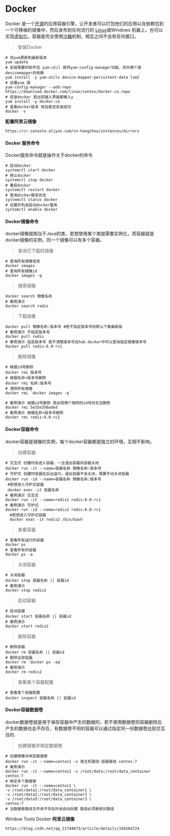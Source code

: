 # Docker

 Docker 是一个[开源](https://baike.baidu.com/item/开源/246339)的应用容器引擎，让开发者可以打包他们的应用以及依赖包到一个可移植的镜像中，然后发布到任何流行的 [Linux](https://baike.baidu.com/item/Linux)或Windows 机器上，也可以实现[虚拟化](https://baike.baidu.com/item/虚拟化/547949)。容器是完全使用[沙箱](https://baike.baidu.com/item/沙箱/393318)机制，相互之间不会有任何接口。 



> 安装Docker

```shell
# 将yum更新到最新版本
yum update
# 安装需要的软件包 yum-util 提供yum-config-manager功能、另外俩个是devicemapper的依赖
yum install -y yum-utils device-mapper-persistent-data lvm2
# 设置yum 源
yum-config-manager --add-repo https://download.docker.com/linux/centos/docker-ce.repo
# 安装docker 若出现输入界面都输入y
yum install -y docker-ce
# 查看docker版本 校验是否安装成功
docker -v
```

**配置阿里云镜像**

```url
https://cr.console.aliyun.com/cn-hangzhou/instances/mirrors
```



#### Docker 服务命令

Docker服务命令就是操作关于docker的命令

```shell
# 启动docker
systemctl start docker
# 停止docker
systemctl stop docker
# 重启docker
systemctl restart docker
# 查询docker服务状态
systemctl status docker
# 设置开机自启动docker服务
systemctl enable docker
```





#### Docker镜像命令

docker镜像就相当于Java的类，若想使用某个类就需要实例化，而容器就是docker镜像的实例，同一个镜像可以有多个容器。

> 查询已下载的镜像

```shell
# 查询所有镜像信息
docker images
# 查询所有镜像id
docker images -q
```

> 搜索镜像

```shell
docker search 镜像名称
# 案例演示
docker search redis
```

> 下载镜像

```shell
docker pull 镜像名称:版本号 #若不指定版本号则默认下载最新版
# 案例演示 不指定版本号
docker pull redis
# 案例演示 指定版本号 若不清楚版本号在hub.docker中可以查询指定镜像版本号
docker pull redis:6.0-rc1
```

> 删除镜像

```shell
# 根据id号删除
docker rmi 版本号
# 根据名称+版本号删除
docker rmi 名称:版本号
# 清除所有镜像
docker rmi `docker images -q`

# 案例演示 根据id号删除 若出现俩个相同的id号则无法删除
docker rmi 5e35e350aded
# 案例演示 根据名称+版本号删除
docker rmi redis:6.0-rc1
```





#### Docker容器命令

docker容器是镜像的实例，每个docker容器都是独立的环境，互相不影响。

> 创建容器

```shell
# 交互式 创建时会进入容器，一旦退出容器则容器关闭
docker run -it --name=容器名称 镜像名称:版本号
# 守护式 创建时容器在后台运行，退出容器不会关闭，需要手动关闭容器
docker run -id --name=容器名称 镜像名称:版本号
 #若想进入守护式容器
 docker exec -it 容器名称
# 案例演示 交互式
docker run -it --name=redis1 redis:6.0-rc1
# 案例演示 守护式
docker run -id --name=redis2 redis:6.0-rc1
  #若想进入守护式容器
  docker exec -it redis2 /bin/bash
```

> 查看容器

```shell
# 查看所有运行的容器
docker ps
# 查看所有的容器
docker ps -a
```

> 关闭容器

```shell
# 关闭容器
docker stop 容器名称 || 容器id
# 案例演示
docker stop redis2
```

> 启动容器

```shell
# 启动容器
docker start 容器名称 || 容器id
# 案例演示
docker start redis2
```

> 删除容器

```shell
# 删除容器
docker rm 容器名称 || 容器id
# 删除全部容器
docker rm `docker ps -aq`
# 案例演示
docker rm redis2
```

> 查看某个容器配置

```shell
# 查看某个容器配置
docker inspect 容器名称 || 容器id
```







#### Docker容器数据卷

docker数据卷就是用于保存容器中产生的数据的，若不使用数据卷则容器删除后产生的数据也会不存在，有数据卷不同的容器可以通过指定同一份数据卷达到交互目的.

> 创建镜像并绑定数据卷

```shell
# 创建镜像并绑定数据卷
docker run -it --name=centos1 -v 宿主机路径:容器路径 centos:7
# 案例演示
docker run -it --name=centos1 -v /root/data:/root/data_container centos:7
# 绑定多个数据卷
docker run -it --name=centos1 \
-v /root/data1:/root/data_container1 \
-v /root/data2:/root/data_container2 \
-v /root/data3:/root/data_container3 \
centos:7
# 当数据卷路径文件夹不存在时会自动创建 路径必须是绝对路径
```





Window Tools Docker **阿里云镜像**

```tex
https://blog.csdn.net/qq_21744873/article/details/104264724
```


